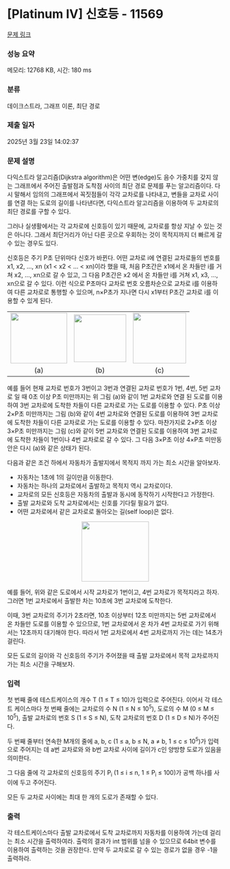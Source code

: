 # [Platinum IV] 신호등 - 11569 

[문제 링크](https://www.acmicpc.net/problem/11569) 

### 성능 요약

메모리: 12768 KB, 시간: 180 ms

### 분류

데이크스트라, 그래프 이론, 최단 경로

### 제출 일자

2025년 3월 23일 14:02:37

### 문제 설명

<p>다익스트라 알고리즘(Dijkstra algorithm)은 어떤 변(edge)도 음수 가중치를 갖지 않는 그래프에서 주어진 출발점과 도착점 사이의 최단 경로 문제를 푸는 알고리즘이다. 다시 말해서 임의의 그래프에서 꼭짓점들이 각각 교차로를 나타내고, 변들을 교차로 사이를 연결 하는 도로의 길이를 나타낸다면, 다익스트라 알고리즘을 이용하여 두 교차로의 최단 경로를 구할 수 있다. </p>

<p>그러나 실생활에서는 각 교차로에 신호등이 있기 때문에, 교차로를 항상 지날 수 있는 것은 아니다. 그래서 최단거리가 아닌 다른 곳으로 우회하는 것이 목적지까지 더 빠르게 갈 수 있는 경우도 있다.</p>

<p>신호등은 주기 P초 단위마다 신호가 바뀐다. 어떤 교차로 i에 연결된 교차로들의 번호를 x1, x2, ..., xn (x1 < x2 < ... < xn)이라 했을 때, 처음 P초간은 x1에서 온 차들만 i를 거쳐 x2, ..., xn으로 갈 수 있고, 그 다음 P초간은 x2 에서 온 차들만 i를 거쳐 x1, x3, ..., xn으로 갈 수 있다. 이런 식으로 P초마다 교차로 번호 오름차순으로 교차로 i를 이용하여 다른 교차로로 통행할 수 있으며, n×P초가 지나면 다시 x1부터 P초간 교차로 i를 이용할 수 있게 된다.</p>

<table class="table">
	<tbody>
		<tr>
			<td style="text-align: center;"><img alt="" src="https://onlinejudgeimages.s3-ap-northeast-1.amazonaws.com/problem/11568/1.png" style="height:118px; width:132px"></td>
			<td style="text-align: center;"><img alt="" src="https://onlinejudgeimages.s3-ap-northeast-1.amazonaws.com/problem/11568/2.png" style="height:111px; width:122px"></td>
			<td style="text-align: center;"><img alt="" src="https://onlinejudgeimages.s3-ap-northeast-1.amazonaws.com/problem/11568/3.png" style="height:118px; width:124px"></td>
		</tr>
		<tr>
			<td style="text-align: center;">(a)</td>
			<td style="text-align: center;">(b)</td>
			<td style="text-align: center;">(c)</td>
		</tr>
	</tbody>
</table>

<p>예를 들어 현재 교차로 번호가 3번이고 3번과 연결된 교차로 번호가 1번, 4번, 5번 교차로 일 때 0초 이상 P초 미만까지는 위 그림 (a)와 같이 1번 교차로와 연결 된 도로를 이용하여 3번 교차로에 도착한 차들이 다른 교차로로 가는 도로를 이용할 수 있다. P초 이상 2×P초 미만까지는 그림 (b)와 같이 4번 교차로와 연결된 도로를 이용하여 3번 교차로에 도착한 차들이 다른 교차로로 가는 도로를 이용할 수 있다. 마찬가지로 2×P초 이상 3×P초 미만까지는 그림 (c)와 같이 5번 교차로와 연결된 도로를 이용하여 3번 교차로에 도착한 차들이 1번이나 4번 교차로로 갈 수 있다. 그 다음 3×P초 이상 4×P초 미만동안은 다시 (a)와 같은 상태가 된다.</p>

<p>다음과 같은 조건 하에서 자동차가 출발지에서 목적지 까지 가는 최소 시간을 알아보자.</p>

<ul>
	<li>자동차는 1초에 1의 길이만큼 이동한다.</li>
	<li>자동차는 하나의 교차로에서 출발하고 목적지 역시 교차로이다.</li>
	<li>교차로의 모든 신호등은 자동차의 출발과 동시에 동작하기 시작한다고 가정한다.</li>
	<li>출발 교차로와 도착 교차로에서는 신호를 기다릴 필요가 없다.</li>
	<li>어떤 교차로에서 같은 교차로로 돌아오는 길(self loop)은 없다.</li>
</ul>

<p style="text-align: center;"><img alt="" src="https://onlinejudgeimages.s3-ap-northeast-1.amazonaws.com/problem/11568/4.png" style="height:140px; width:157px"></p>

<p>예를 들어, 위와 같은 도로에서 시작 교차로가 1번이고, 4번 교차로가 목적지라고 하자. 그러면 1번 교차로에서 출발한 차는 10초에 3번 교차로에 도착한다.</p>

<p>이때, 3번 교차로의 주기가 2초라면, 10초 이상부터 12초 미만까지는 5번 교차로에서 온 차들만 도로를 이용할 수 있으므로, 1번 교차로에서 온 차가 4번 교차로로 가기 위해서는 12초까지 대기해야 한다. 따라서 1번 교차로에서 4번 교차로까지 가는 데는 14초가 걸린다.</p>

<p>모든 도로의 길이와 각 신호등의 주기가 주어졌을 때 출발 교차로에서 목적 교차로까지 가는 최소 시간을 구해보자.</p>

### 입력 

 <p>첫 번째 줄에 테스트케이스의 개수 T (1 ≤ T ≤ 10)가 입력으로 주어진다. 이어서 각 테스트 케이스마다 첫 번째 줄에는 교차로의 수 N (1 ≤ N ≤ 10<sup>5</sup>), 도로의 수 M (0 ≤ M ≤ 10<sup>5</sup>), 출발 교차로의 번호 S (1 ≤ S ≤ N), 도착 교차로의 번호 D (1 ≤ D ≤ N)가 주어진다.</p>

<p>두 번째 줄부터 연속한 M개의 줄에 a, b, c (1 ≤ a, b ≤ N, a ≠ b, 1 ≤ c ≤ 10<sup>5</sup>)가 입력으로 주어지는 데 a번 교차로와 와 b번 교차로 사이에 길이가 c인 양방향 도로가 있음을 의미한다.</p>

<p>그 다음 줄에 각 교차로의 신호등의 주기 P<sub>i</sub> (1 ≤ i ≤ n, 1 ≤ P<sub>i</sub> ≤ 100)가 공백 하나를 사이에 두고 주어진다.</p>

<p>모든 두 교차로 사이에는 최대 한 개의 도로가 존재할 수 있다.</p>

### 출력 

 <p>각 테스트케이스마다 출발 교차로에서 도착 교차로까지 자동차를 이용하여 가는데 걸리는 최소 시간을 출력하여라. 출력의 결과가 int 범위를 넘을 수 있으므로 64bit 변수를 이용하여 출력하는 것을 권장한다. 만약 두 교차로로 갈 수 있는 경로가 없을 경우 -1을 출력하라.</p>

